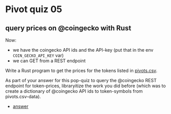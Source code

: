 # Pivot quiz 05

## query prices on @coingecko with Rust 

Now: 

* we have the coingecko API ids and the API-key (put that in the env 
`COIN_GECKO_API_KEY` var)
* we can GET from a REST endpoint

Write a Rust program to get the prices for the tokens listed in 
[pivots.csv](https://raw.githubusercontent.com/logicalgraphs/crypto-n-rust/pivot-quiz-04/data-files/csv/pivots.csv).

As part of your answer for this pop-quiz to query the @coingecko REST endpoint 
for token-prices, libraryitize the work you did before (which was to create a 
dictionary of @coingecko API ids to token-symbols from pivots.csv-data).

* [answer](answer.md)
